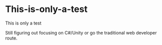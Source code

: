 # This-is-only-a-test
This is only a test

Still figuring out focusing on C#/Unity or go the traditional web developer route.
